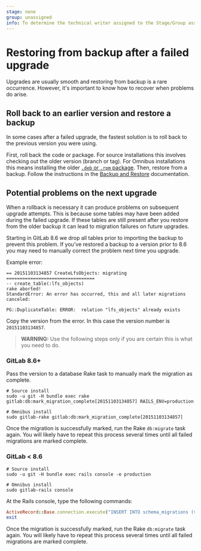 ```yaml
---
stage: none
group: unassigned
info: To determine the technical writer assigned to the Stage/Group associated with this page, see https://about.gitlab.com/handbook/engineering/ux/technical-writing/#assignments
---
```


# Restoring from backup after a failed upgrade

Upgrades are usually smooth and restoring from backup is a rare occurrence.
However, it's important to know how to recover when problems do arise.

## Roll back to an earlier version and restore a backup

In some cases after a failed upgrade, the fastest solution is to roll back to
the previous version you were using.

First, roll back the code or package. For source installations this involves
checking out the older version (branch or tag). For Omnibus installations this
means installing the older
[`.deb` or `.rpm` package](https://packages.gitlab.com/gitlab). Then, restore from a
backup.
Follow the instructions in the
[Backup and Restore](../raketasks/backup_restore.md#restore-gitlab)
documentation.

## Potential problems on the next upgrade

When a rollback is necessary it can produce problems on subsequent upgrade
attempts. This is because some tables may have been added during the failed
upgrade. If these tables are still present after you restore from the
older backup it can lead to migration failures on future upgrades.

Starting in GitLab 8.6 we drop all tables prior to importing the backup to
prevent this problem. If you've restored a backup to a version prior to 8.6 you
may need to manually correct the problem next time you upgrade.

Example error:

```plaintext
== 20151103134857 CreateLfsObjects: migrating =================================
-- create_table(:lfs_objects)
rake aborted!
StandardError: An error has occurred, this and all later migrations canceled:

PG::DuplicateTable: ERROR:  relation "lfs_objects" already exists
```

Copy the version from the error. In this case the version number is
`20151103134857`.

>**WARNING:** Use the following steps only if you are certain this is what you
need to do.

### GitLab 8.6+

Pass the version to a database Rake task to manually mark the migration as
complete.

```shell
# Source install
sudo -u git -H bundle exec rake gitlab:db:mark_migration_complete[20151103134857] RAILS_ENV=production

# Omnibus install
sudo gitlab-rake gitlab:db:mark_migration_complete[20151103134857]
```

Once the migration is successfully marked, run the Rake `db:migrate` task again.
You will likely have to repeat this process several times until all failed
migrations are marked complete.

### GitLab < 8.6

```shell
# Source install
sudo -u git -H bundle exec rails console -e production

# Omnibus install
sudo gitlab-rails console
```

At the Rails console, type the following commands:

```ruby
ActiveRecord::Base.connection.execute("INSERT INTO schema_migrations (version) VALUES('20151103134857')")
exit
```

Once the migration is successfully marked, run the Rake `db:migrate` task again.
You will likely have to repeat this process several times until all failed
migrations are marked complete.
